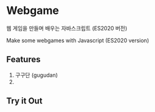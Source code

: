 # Webgame
웹 게임을 만들며 배우는 자바스크립트 (ES2020 버전)

Make some webgames with Javascript (ES2020 version)

## Features
1. 구구단 (gugudan)
2. 

## Try it Out
